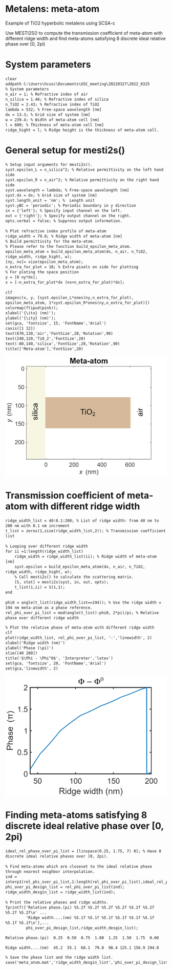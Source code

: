 # Metalens: meta-atom


Example of TiO2 hyperbolic metalens using SCSA-c




Use MESTI2S() to compute the transmission coefficient of meta-atom with different ridge width and find meta-atoms satisfying 8 discrete ideal relative phase over [0, 2pi)


# System parameters

```matlab:Code
clear
addpath C:\Users\hcusc\Documents\USC_meeting\20220327\2022_0325
% System parameters
n_air = 1; % Refractive index of air
n_silica = 1.46; % Refractive index of silica
n_TiO2 = 2.43; % Refractive index of TiO2
lambda = 532; % Free-space wavelength [nm]
dx = 13.3; % Grid size of system [nm]
w = 239.4; % Width of meta-atom cell [nm]
l = 600; % Thickness of meta-atom cell [nm]
ridge_hight = l; % Ridge height is the thickness of meta-atom cell.
```

# General setup for  mesti2s()

```matlab:Code
% Setup input arguments for mesti2s(). 
syst.epsilon_L = n_silica^2; % Relative permittivity on the left hand side
syst.epsilon_R = n_air^2; % Relative permittivity on the right hand side
syst.wavelength = lambda; % Free-space wavelength [nm]
syst.dx = dx; % Grid size of system [nm]
syst.length_unit = 'nm'; %  Length unit
syst.yBC = 'periodic'; % Periodic boundary in y direction
in = {'left'}; % Specify input channel on the left.
out = {'right'}; % Specify output channel on the right.
opts.verbal = false; % Suppress output information.

% Plot refractive index profile of meta-atom
ridge_width = 79.8; % Ridge width of meta-atom [nm]
% Build permittivity for the meta-atom. 
% Please refer to the function build_epsilon_meta_atom.    
epsilon_meta_atom = build_epsilon_meta_atom(dx, n_air, n_TiO2, ridge_width, ridge_hight, w);
[ny, nx]= size(epsilon_meta_atom);
n_extra_for_plot = 10; % Extra pixels on side for plotting
% For ploting the space position
y = [0 ny*dx];
x = [-n_extra_for_plot*dx (nx+n_extra_for_plot)*dx]; 

clf
imagesc(x, y, [syst.epsilon_L*ones(ny,n_extra_for_plot), epsilon_meta_atom, 1*syst.epsilon_R*ones(ny,n_extra_for_plot)])
colormap(flipud(pink));
xlabel('{\itx} (nm)');
ylabel('{\ity} (nm)');
set(gca, 'fontsize', 15, 'FontName','Arial')
caxis([1 12])
text(670,130,'air','FontSize',20,'Rotation',90)
text(240,120,'TiO_2','FontSize',20)
text(-80,140,'silica','FontSize',20,'Rotation',90)
title(['Meta-atom'],'FontSize',20)
```


![meta_atom_structure.png](meta_atom_structure.png)

# Transmission coefficient of meta-atom with different ridge width

```matlab:Code
ridge_width_list = 40:0.1:200; % List of ridge width: from 40 nm to 200 nm with 0.1 nm increment
t_list = zeros(1,size(ridge_width_list,2)); % Transmission coefficient list

% Looping over different ridge width
for ii =1:length(ridge_width_list)
    ridge_width = ridge_width_list(ii); % Ridge width of meta-atom [nm]
    syst.epsilon = build_epsilon_meta_atom(dx, n_air, n_TiO2, ridge_width, ridge_hight, w);
    % Call mesti2s() to calculate the scattering matrix.
    [S, stat] = mesti2s(syst, in, out, opts);        
    t_list(1,ii) = S(1,1);
end

phi0 = angle(t_list(ridge_width_list==194)); % Use the ridge width = 194 nm meta-atom as a phase reference.
rel_phi_over_pi_list = mod(angle(t_list)-phi0, 2*pi)/pi; % Relative phase over different ridge width
```


```matlab:Code
% Plot the relative phase of meta-atom with different ridge width
clf
plot(ridge_width_list, rel_phi_over_pi_list, '-','linewidth', 2)
xlabel('Ridge width (nm)')
ylabel('Phase (\pi)')
xlim([40 200])
title('$\Phi - \Phi^0$', 'Interpreter','latex')
set(gca, 'fontsize', 20, 'FontName','Arial')
set(gca,'linewidth', 2)
```


![meta_atom_relative_phase.png](meta_atom_relative_phase.png)

# Finding meta-atoms satisfying 8 discrete ideal relative phase over [0, 2pi)

```matlab:Code
ideal_rel_phase_over_pi_list = [linspace(0.25, 1.75, 7) 0]; % Have 8 discrete ideal relative phases over [0, 2pi).

% Find meta-atoms which are closeset to the ideal relative phase through nearest neighbor interpolation.
ind = interp1(rel_phi_over_pi_list,1:length(rel_phi_over_pi_list),ideal_rel_phase_over_pi_list,'nearest');
phi_over_pi_design_list = rel_phi_over_pi_list(ind); 
ridge_width_desgin_list = ridge_width_list(ind); 

% Print the relative phases and ridge widths.
fprintf(['Relative phase.(pi) %5.2f %5.2f %5.2f %5.2f %5.2f %5.2f %5.2f %5.2f\n' ...
         'Ridge width....(nm) %5.1f %5.1f %5.1f %5.1f %5.1f %5.1f %5.1f %5.1f\n'],...
         phi_over_pi_design_list,ridge_width_desgin_list);
```

`Relative phase.(pi)  0.25  0.50  0.75  1.00  1.25  1.50  1.75  0.00`

`Ridge width....(nm)  45.2  55.1  68.1  79.8  98.4 125.1 156.9 194.0`


```matlab:Code
% Save the phase list and the ridge width list.
save('meta_atom.mat','ridge_width_desgin_list','phi_over_pi_design_list')
```

